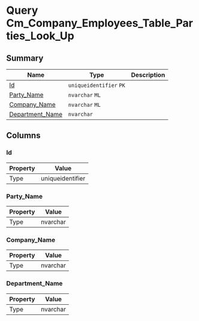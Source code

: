 # Query Cm_Company_Employees_Table_Parties_Look_Up


## Summary

| Name | Type | Description |
| - | - | --- |
|[Id](#id)|`uniqueidentifier` `PK`||
|[Party_Name](#party_name)|`nvarchar` `ML`||
|[Company_Name](#company_name)|`nvarchar` `ML`||
|[Department_Name](#department_name)|`nvarchar` ||

## Columns

### Id

| Property | Value |
| - | - |
|Type|uniqueidentifier|

### Party_Name

| Property | Value |
| - | - |
|Type|nvarchar|

### Company_Name

| Property | Value |
| - | - |
|Type|nvarchar|

### Department_Name

| Property | Value |
| - | - |
|Type|nvarchar|


